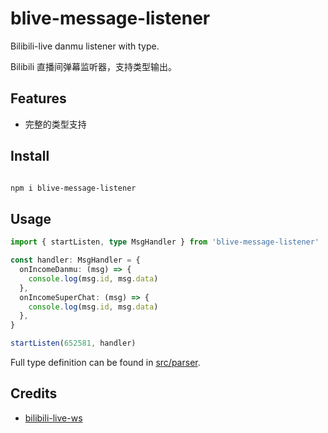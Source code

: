 # blive-message-listener

Bilibili-live danmu listener with type.

Bilibili 直播间弹幕监听器，支持类型输出。

## Features

- 完整的类型支持

## Install

```bash

npm i blive-message-listener

```

## Usage

```ts
import { startListen, type MsgHandler } from 'blive-message-listener'

const handler: MsgHandler = {
  onIncomeDanmu: (msg) => {
    console.log(msg.id, msg.data)
  },
  onIncomeSuperChat: (msg) => {
    console.log(msg.id, msg.data)
  },
}

startListen(652581, handler)
```

Full type definition can be found in [src/parser](/tree/main/src/parser).

## Credits

- [bilibili-live-ws](https://github.com/simon300000/bilibili-live-ws)